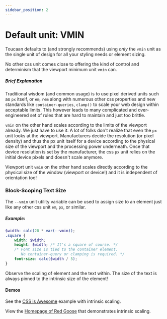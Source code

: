 ```yaml
---
sidebar_position: 2
---
```


# Default unit: VMIN 

Toucaan defaults to (and strongly recommends) using _only_ the `vmin` unit as the single unit of design for all your styling needs or element sizing. 

No other css unit comes close to offering the kind of control and determinism that the viewport minimum unit `vmin` can. 

##### Brief Explanation

Traditional wisdom (and common usage) is to use pixel derived units such as `px` itself, or `em`, `rem` along with numerous other css properties and new standards like `container-queries`, `clamp()` to scale your web design within acceptable limits. This however leads to many complicated and over-engineered set of rules that are hard to maintain and just too brittle.

`vmin` on the other hand scales according to the limits of the viewport already. We just have to use it. A lot of folks don't realize that even the `px` unit looks at the viewport. Manufacturers decide the resolution (or pixel density) and thus the px unit itself for a device according to the physical size of the viewport and the processing power underneath. Once that device resolution is set by the manufacturer, the css `px` unit relies on the initial device pixels and doesn't scale anymore.   

Viewport unit `vmin` on the other hand scales directly according to the physical size of the window (viewport or device!) and it is independent of orientation too!


### Block-Scoping Text Size
The `--vmin` unit utility variable can be used to assign size to an element just like any other css unit `em`, `px`, or similar. 

##### Example:

```scss
$width: calc(20 * var(--vmin));
.square {
    width: $width;
    height: $width; /* It's a square of course. */
    /* Font size is tied to the container element. 
       No container-query or clamping is required. */
    font-size: calc($width / 5); 
}
```

Observe the scaling of element and the text within. The size of the text is always pinned to the intrinsic size of the element!

#### Demos
See the [CSS is Awesome](https://codepen.io/marvindanig/pen/bGGRZdE) example with intrinsic scaling.

View the [Homepage of Red Goose](https://goose.red) that demonstrates intrinsic scaling.

